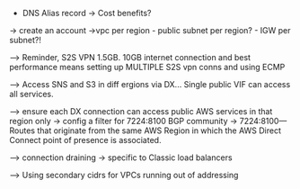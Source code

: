 - DNS Alias record
    -> Cost benefits?

-> create an account
        ->vpc per region
        - public subnet per region?
            - IGW per subnet?!

--> Reminder, S2S VPN 1.5GB. 10GB internet connection and best performance means setting up MULTIPLE S2S vpn conns and using ECMP

--> Access SNS and S3 in diff ergions via DX... Single public VIF can access all services.

--> ensure each  DX connection can access public AWS services in that region only
        -> config a filter for 7224:8100 BGP community
                    -> 7224:8100—Routes that originate from the same AWS Region in which the AWS Direct Connect point of presence is associated.

--> connection draining  -> specific to Classic load balancers

--> Using secondary cidrs for VPCs running out of addressing